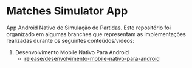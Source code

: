 # Matches Simulator App

App Android Nativo de Simulação de Partidas. Este repositório foi organizado em algumas branches que representam as implementações
realizadas durante os seguintes conteúdos/vídeos:

1. Desenvolvimento Mobile Nativo Para Android
     - [release/desenvolvimento-mobile-nativo-para-android](https://github.com/PlacideBoy/matches-simulator-app/tree/release/desenvolvimento-mobile-nativo-para-android)
